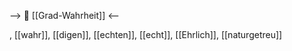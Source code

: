 --> 🧩 [[Grad-Wahrheit]] <--

, [[wahr]], [[digen]], [[echten]], [[echt]], [[Ehrlich]], [[naturgetreu]]
